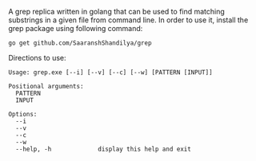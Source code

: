 A grep replica written in golang that can be used to find matching substrings in a given file from command line.
In order to use it, install the grep package using following command:
```
go get github.com/SaaranshShandilya/grep 
```
Directions to use:
```
Usage: grep.exe [--i] [--v] [--c] [--w] [PATTERN [INPUT]]

Positional arguments:
  PATTERN
  INPUT

Options:
  --i
  --v
  --c
  --w
  --help, -h             display this help and exit
```
